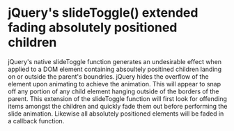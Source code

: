 jQuery's slideToggle() extended fading absolutely positioned children
=====================================================================

jQuery's native slideToggle function generates an undesirable effect when applied to a DOM element containing absoultely positined children landing on or outside the parent's boundries.  jQuery hides the overflow of the element upon animating to achieve the animation.  This will appear to snap off any portion of any child element hanging outside of the borders of the parent.   This extension of the slideToggle function will first look for offending items amongst the children and quickly fade them out before performing the slide animation.   Likewise all absolutely positioned elements will be faded in a callback function.
